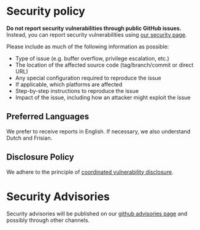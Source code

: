 Security policy
===============

**Do not report security vulnerabilities through public GitHub issues.**
Instead, you can report security vulnerabilities using [our security page].

Please include as much of the following information as possible:

 * Type of issue (e.g. buffer overflow, privilege escalation, etc.)
 * The location of the affected source code (tag/branch/commit or direct URL)
 * Any special configuration required to reproduce the issue
 * If applicable, which platforms are affected
 * Step-by-step instructions to reproduce the issue
 * Impact of the issue, including how an attacker might exploit the issue

## Preferred Languages

We prefer to receive reports in English. If necessary, we also understand Dutch and Frisian.

## Disclosure Policy

We adhere to the principle of [coordinated vulnerability disclosure].

Security Advisories
===================
Security advisories will be published on our [github advisories page] and
possibly through other channels.

[our security page]: https://github.com/trifectatechfoundation/zlib-rs/security
[coordinated vulnerability disclosure]: https://vuls.cert.org/confluence/display/CVD/Executive+Summary
[github advisories page]: https://github.com/trifectatechfoundation/zlib-rs/security/advisories
